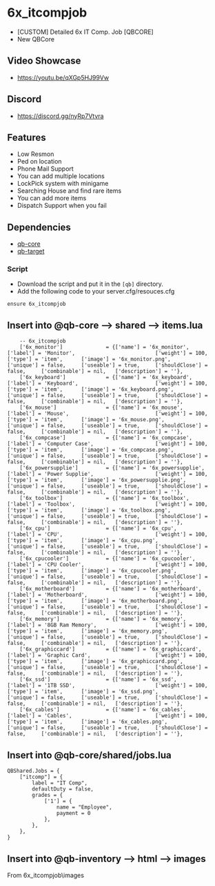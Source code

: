 # 6x_itcompjob
- [CUSTOM] Detailed 6x IT Comp. Job [QBCORE]
- New QBCore

## Video Showcase
- https://youtu.be/qXGp5HJ99Vw
## Discord
- https://discord.gg/nyRp7Vtvra

## Features
- Low Resmon
- Ped on location
- Phone Mail Support
- You can add multiple locations
- LockPick system with minigame
- Searching House and find rare items
- You can add more items
- Dispatch Support when you fail

## Dependencies
- [qb-core](https://github.com/qbcore-framework/qb-core)
- [qb-target](https://github.com/qbcore-framework/qb-target)

### Script
- Download the script and put it in the `[qb]` directory.
- Add the following code to your server.cfg/resouces.cfg
```
ensure 6x_itcompjob
```

## Insert into @qb-core --> shared --> items.lua
```
	-- 6x_itcompjob
	['6x_monitor'] 				= {['name'] = '6x_monitor', 			['label'] = 'Monitor',	            			['weight'] = 100,     ['type'] = 'item',      ['image'] = '6x_monitor.png',         	['unique'] = false,     ['useable'] = true,     ['shouldClose'] = false,     ['combinable'] = nil,   ['description'] = ''},
	['6x_keyboard'] 			= {['name'] = '6x_keyboard', 			['label'] = 'Keyboard',	            			['weight'] = 100,     ['type'] = 'item',      ['image'] = '6x_keyboard.png',         	['unique'] = false,     ['useable'] = true,     ['shouldClose'] = false,     ['combinable'] = nil,   ['description'] = ''},
	['6x_mouse'] 				= {['name'] = '6x_mouse', 				['label'] = 'Mouse',                			['weight'] = 100,     ['type'] = 'item',      ['image'] = '6x_mouse.png',         	['unique'] = false,     ['useable'] = true,     ['shouldClose'] = false,     ['combinable'] = nil,   ['description'] = ''},
	['6x_compcase'] 			= {['name'] = '6x_compcase', 			['label'] = 'Computer Case',           			['weight'] = 100,     ['type'] = 'item',      ['image'] = '6x_compcase.png',         	['unique'] = false,     ['useable'] = true,     ['shouldClose'] = false,     ['combinable'] = nil,   ['description'] = ''},
	['6x_powersupplie'] 		= {['name'] = '6x_powersupplie', 		['label'] = 'Power Supplie',           			['weight'] = 100,     ['type'] = 'item',      ['image'] = '6x_powersupplie.png',         	['unique'] = false,     ['useable'] = true,     ['shouldClose'] = false,     ['combinable'] = nil,   ['description'] = ''},
	['6x_toolbox'] 				= {['name'] = '6x_toolbox', 			['label'] = 'Toolbox',	            			['weight'] = 100,     ['type'] = 'item',      ['image'] = '6x_toolbox.png',         	['unique'] = false,     ['useable'] = true,     ['shouldClose'] = false,     ['combinable'] = nil,   ['description'] = ''},
	['6x_cpu'] 					= {['name'] = '6x_cpu', 				['label'] = 'CPU',		            			['weight'] = 100,     ['type'] = 'item',      ['image'] = '6x_cpu.png',         	['unique'] = false,     ['useable'] = true,     ['shouldClose'] = false,     ['combinable'] = nil,   ['description'] = ''},
	['6x_cpucooler'] 			= {['name'] = '6x_cpucooler', 			['label'] = 'CPU Cooler',            			['weight'] = 100,     ['type'] = 'item',      ['image'] = '6x_cpucooler.png',         	['unique'] = false,     ['useable'] = true,     ['shouldClose'] = false,     ['combinable'] = nil,   ['description'] = ''},
	['6x_motherboard'] 			= {['name'] = '6x_motherboard', 		['label'] = 'Motherboard',            			['weight'] = 100,     ['type'] = 'item',      ['image'] = '6x_motherboard.png',         	['unique'] = false,     ['useable'] = true,     ['shouldClose'] = false,     ['combinable'] = nil,   ['description'] = ''},
	['6x_memory'] 				= {['name'] = '6x_memory', 				['label'] = '8GB Ram Memory',            		['weight'] = 100,     ['type'] = 'item',      ['image'] = '6x_memory.png',         	['unique'] = false,     ['useable'] = true,     ['shouldClose'] = false,     ['combinable'] = nil,   ['description'] = ''},
	['6x_graphiccard'] 			= {['name'] = '6x_graphiccard', 		['label'] = 'Graphic Card',            			['weight'] = 100,     ['type'] = 'item',      ['image'] = '6x_graphiccard.png',         	['unique'] = false,     ['useable'] = true,     ['shouldClose'] = false,     ['combinable'] = nil,   ['description'] = ''},
	['6x_ssd'] 					= {['name'] = '6x_ssd', 				['label'] = '1TB SSD',            				['weight'] = 100,     ['type'] = 'item',      ['image'] = '6x_ssd.png',         	['unique'] = false,     ['useable'] = true,     ['shouldClose'] = false,     ['combinable'] = nil,   ['description'] = ''},
	['6x_cables'] 				= {['name'] = '6x_cables', 			    ['label'] = 'Cables',            				['weight'] = 100,     ['type'] = 'item',      ['image'] = '6x_cables.png',         	['unique'] = false,     ['useable'] = true,     ['shouldClose'] = false,     ['combinable'] = nil,   ['description'] = ''},
```

## Insert into @qb-core/shared/jobs.lua 
```
QBShared.Jobs = {
    ["itcomp"] = {
		label = "IT Comp",
		defaultDuty = false,
		grades = {
            ['1'] = {
                name = "Employee",
                payment = 0
            },
        },
	},
}		
```

## Insert into @qb-inventory --> html --> images
From 6x_itcompjob\images
